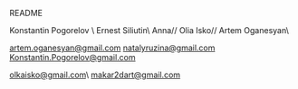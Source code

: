 README

Konstantin Pogorelov \\
Ernest Siliutin\\
Anna//
Olia Isko//
Artem Oganesyan\\

artem.oganesyan@gmail.com
natalyruzina@gmail.com
Konstantin.Pogorelov@gmail.com

olkaisko@gmail.com\\
makar2dart@gmail.com

